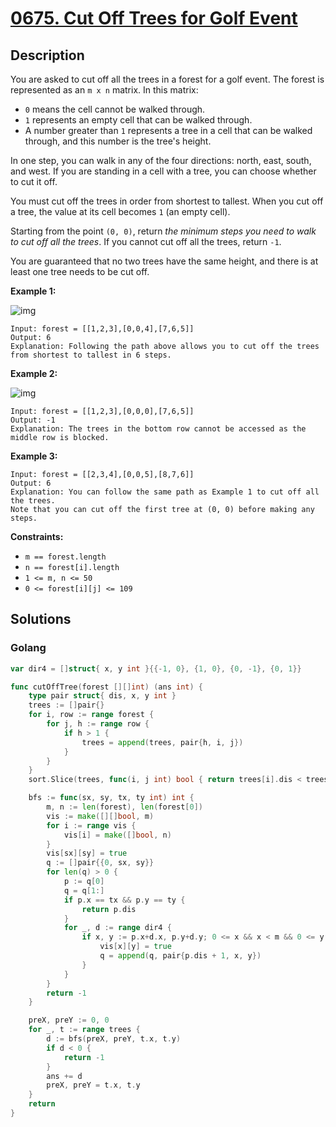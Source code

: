 # [0675. Cut Off Trees for Golf Event](https://leetcode.cn/problems/cut-off-trees-for-golf-event/)

## Description


You are asked to cut off all the trees in a forest for a golf event. The forest is represented as an `m x n` matrix. In this matrix:

- `0` means the cell cannot be walked through.
- `1` represents an empty cell that can be walked through.
- A number greater than `1` represents a tree in a cell that can be walked through, and this number is the tree's height.

In one step, you can walk in any of the four directions: north, east, south, and west. If you are standing in a cell with a tree, you can choose whether to cut it off.

You must cut off the trees in order from shortest to tallest. When you cut off a tree, the value at its cell becomes `1` (an empty cell).

Starting from the point `(0, 0)`, return *the minimum steps you need to walk to cut off all the trees*. If you cannot cut off all the trees, return `-1`.

You are guaranteed that no two trees have the same height, and there is at least one tree needs to be cut off.

 

**Example 1:**

![img](https://assets.leetcode.com/uploads/2020/11/26/trees1.jpg)

```
Input: forest = [[1,2,3],[0,0,4],[7,6,5]]
Output: 6
Explanation: Following the path above allows you to cut off the trees from shortest to tallest in 6 steps.
```

**Example 2:**

![img](https://assets.leetcode.com/uploads/2020/11/26/trees2.jpg)

```
Input: forest = [[1,2,3],[0,0,0],[7,6,5]]
Output: -1
Explanation: The trees in the bottom row cannot be accessed as the middle row is blocked.
```

**Example 3:**

```
Input: forest = [[2,3,4],[0,0,5],[8,7,6]]
Output: 6
Explanation: You can follow the same path as Example 1 to cut off all the trees.
Note that you can cut off the first tree at (0, 0) before making any steps.
```

 

**Constraints:**

- `m == forest.length`
- `n == forest[i].length`
- `1 <= m, n <= 50`
- `0 <= forest[i][j] <= 109`







## Solutions

<!-- tabs:start -->

### **Golang**

```go
var dir4 = []struct{ x, y int }{{-1, 0}, {1, 0}, {0, -1}, {0, 1}}

func cutOffTree(forest [][]int) (ans int) {
    type pair struct{ dis, x, y int }
    trees := []pair{}
    for i, row := range forest {
        for j, h := range row {
            if h > 1 {
                trees = append(trees, pair{h, i, j})
            }
        }
    }
    sort.Slice(trees, func(i, j int) bool { return trees[i].dis < trees[j].dis })

    bfs := func(sx, sy, tx, ty int) int {
        m, n := len(forest), len(forest[0])
        vis := make([][]bool, m)
        for i := range vis {
            vis[i] = make([]bool, n)
        }
        vis[sx][sy] = true
        q := []pair{{0, sx, sy}}
        for len(q) > 0 {
            p := q[0]
            q = q[1:]
            if p.x == tx && p.y == ty {
                return p.dis
            }
            for _, d := range dir4 {
                if x, y := p.x+d.x, p.y+d.y; 0 <= x && x < m && 0 <= y && y < n && !vis[x][y] && forest[x][y] > 0 {
                    vis[x][y] = true
                    q = append(q, pair{p.dis + 1, x, y})
                }
            }
        }
        return -1
    }

    preX, preY := 0, 0
    for _, t := range trees {
        d := bfs(preX, preY, t.x, t.y)
        if d < 0 {
            return -1
        }
        ans += d
        preX, preY = t.x, t.y
    }
    return
}
```

<!-- tabs:end -->
